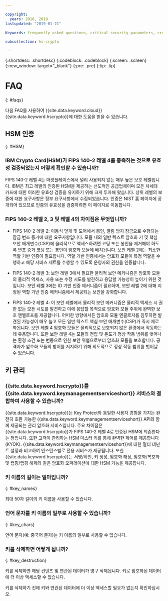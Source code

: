 ```yaml
---

copyright:
  years: 2018, 2019
lastupdated: "2019-01-21"

Keywords: frequently asked questions, critical security parameters, cryptographic module, Security Level

subcollection: hs-crypto

---
```


{:shortdesc: .shortdesc}
{:codeblock: .codeblock}
{:screen: .screen}
{:new_window: target="_blank"}
{:pre: .pre}
{:tip: .tip}

# FAQ
{: #faqs}

다음 FAQ를 사용하여 {{site.data.keyword.cloud}} {{site.data.keyword.hscrypto}}에 대한 도움을 받을 수 있습니다.

## HSM 인증
{: #HSM}

### IBM Crypto Card(HSM)가 FIPS 140-2 레벨 4를 충족하는 것으로 유효성 검증되었는지 어떻게 확인할 수 있습니까?

FIPS 140-2 레벨 4는 마켓플레이스에서 널리 사용되지 않는 매우 높은 보호 레벨입니다. IBM은 최고 레벨의 인증된 HSM을 제공하는 선도적인 공급업체이며 모든 차세대 카드에 대한 이러한 유효성 검증을 유지하기 위해 크게 투자해 왔습니다. 상위 레벨의 보증에 대한 요구사항은 정부 요구사항에서 수집되었습니다. 인증은 NIST 홈 페이지에 공개되어 있으므로 인증의 유효성을 검증하려면 이 페이지로 이동합니다.

### FIPS 140-2 레벨 2, 3 및 레벨 4의 차이점은 무엇입니까?

* FIPS 140-2 레벨 2: 이동식 덮개 및 도어에서 봉인, 열림 방지 잠금으로 수행되는 잠금 변조 증거에 대한 요구사항입니다. 모듈 내의 일반 텍스트 암호화 키 및 핵심 보안 매개변수(CSP)에 물리적으로 액세스하려면 코팅 또는 봉인을 제거해야 하도록 변조 증거 코팅 또는 봉인이 암호화 모듈에 배치됩니다. 보안 레벨 2에는 최소한 역할 기반 인증이 필요합니다. 역할 기반 인증에서는 암호화 모듈이 특정 역할을 수행하고 해당 서비스 세트를 수행할 수 있도록 운영자의 권한을 인증합니다.
 
* FIPS 140-2 레벨 3: 보안 레벨 3에서 필요한 물리적 보안 메커니즘은 암호화 모듈의 물리적 액세스, 사용 또는 수정 시도를 발견하고 응답할 가능성이 높이기 위한 것입니다. 보안 레벨 3에는 ID 기반 인증 메커니즘이 필요하며, 보안 레벨 2에 대해 지정된 역할 기반 인증 메커니즘에서 제공되는 보안을 강화합니다. 

* FIPS 140-2 레벨 4: 이 보안 레벨에서 물리적 보안 메커니즘은 물리적 액세스 시 권한 없는 모든 시도를 발견하고 이에 응답할 목적으로 암호화 모듈 주위에 완벽한 보호 엔벨로프를 제공합니다. 어떠한 방향에서든 암호화 모듈 엔클로저를 침투하면 발견된 가능성이 매우 높고 모든 일반 텍스트 핵심 보안 매개변수(CSP)가 즉시 제로화됩니다. 보안 레벨 4 암호화 모듈은 물리적으로 보호되지 않은 환경에서 작동하는 데 유용합니다. 또한 보안 레벨 4는 모듈의 전압 및 온도가 정상 작동 범위를 벗어나는 환경 조건 또는 변동으로 인한 보안 위협으로부터 암호화 모듈을 보호합니다. 공격자가 암호화 모듈의 방어를 저지하기 위해 의도적으로 정상 작동 범위를 벗어날 수 있습니다.

## 키 관리

### {{site.data.keyword.hscrypto}}를 {{site.data.keyword.keymanagementserviceshort}} 서비스와 결합하여 사용할 수 있습니까?

 {{site.data.keyword.hscrypto}}는 Key Protect와 동일한 사용자 경험을 가지는 완전히 호환 가능한 {{site.data.keyword.keymanagementserviceshort}} API와 함께 제공되는 관리 암호화 서비스입니다. 주요 차이점은 {{site.data.keyword.hscrypto}}가 FIPS 140-2 레벨 4로 인증된 HSM에 의존한다는 점입니다. 또한 고객이 관리하는 HSM 마스터 키를 통해 완벽한 제어를 제공합니다(KYOK). {{site.data.keyword.keymanagementserviceshort}}에 대한 멀티 테넌트 설정과 비교하여 인스턴스별로 전용 서비스가 제공됩니다. 또한 {{site.data.keyword.hscrypto}}는 서명/확인, 키 생성, 암호화 해싱, 암호화/복호화 및 랩핑/랩핑 해제와 같은 암호화 오퍼레이션에 대한 HSM 기능을 제공합니다. 

### 키 이름의 길이는 얼마입니까?
{: #key_names}

최대 50자 길이의 키 이름을 사용할 수 있습니다.

### 언어 문자를 키 이름의 일부로 사용할 수 있습니까?
{: #key_chars}

언어 문자(예: 중국어 문자)는 키 이름의 일부로 사용할 수 없습니다.

### 키를 삭제하면 어떻게 됩니까?
{: #key_destruction}

키를 삭제하면 해당 컨텐츠 및 연관된 데이터가 영구 삭제됩니다. 키로 암호화된 데이터에 더 이상 액세스할 수 없습니다.

키를 삭제하기 전에 키와 연관된 데이터에 더 이상 액세스할 필요가 없는지 확인하십시오.
